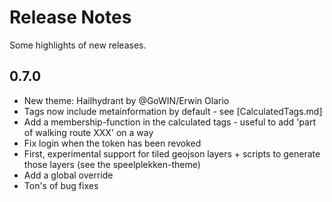 # Release Notes

Some highlights of new releases.

## 0.7.0

- New theme: Hailhydrant by @GoWIN/Erwin Olario
- Tags now include metainformation by default - see [CalculatedTags.md]
- Add a membership-function in the calculated tags - useful to add 'part of walking route XXX' on a way
- Fix login when the token has been revoked
- First, experimental support for tiled geojson layers + scripts to generate those layers (see the speelplekken-theme)
- Add a global override
- Ton's of bug fixes
